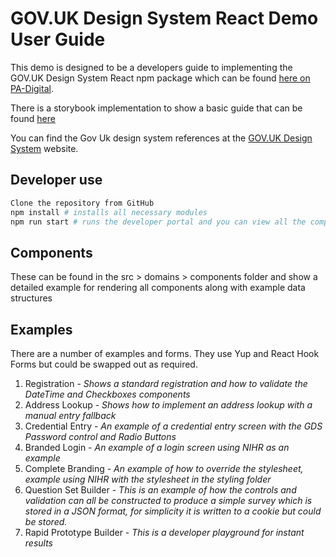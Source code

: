 # GOV.UK Design System React Demo User Guide

This demo is designed to be a developers guide to implementing the GOV.UK Design System React npm package which can be found <a href="https://github.com/pa-digital/govuk-frontend-react" target="_blank">here on PA-Digital</a>.

There is a storybook implementation to show a basic guide that can be found <a href="https://pa-digital.github.io/govuk-frontend-react" target="_blank" rel="noopener">here</a>

You can find the Gov Uk design system references at the <a href="https://design-system.service.gov.uk/" target="_blank" rel="noreferrer">GOV.UK Design System</a> website.

## Developer use

```bash
Clone the repository from GitHub
npm install # installs all necessary modules
npm run start # runs the developer portal and you can view all the components and more complex examples
```

## Components

These can be found in the src > domains > components folder and show a detailed example for rendering all components along with example data structures

## Examples

There are a number of examples and forms. They use Yup and React Hook Forms but could be swapped out as required.

1. Registration - *Shows a standard registration and how to validate the DateTime and Checkboxes components*
2. Address Lookup - *Shows how to implement an address lookup with a manual entry fallback*
3. Credential Entry - *An example of a credential entry screen with the GDS Password control and Radio Buttons*
4. Branded Login - *An example of a login screen using NIHR as an example*
5. Complete Branding - *An example of how to override the stylesheet, example using NIHR with the stylesheet in the styling folder*
6. Question Set Builder - *This is an example of how the controls and validation can all be constructed to produce a simple survey which is stored in a JSON format, for simplicity it is written to a cookie but could be stored.*
7. Rapid Prototype Builder - *This is a developer playground for instant results*

